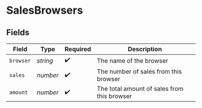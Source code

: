 # SalesBrowsers


## Fields

| Field                                       | Type                                        | Required                                    | Description                                 |
| ------------------------------------------- | ------------------------------------------- | ------------------------------------------- | ------------------------------------------- |
| `browser`                                   | *string*                                    | :heavy_check_mark:                          | The name of the browser                     |
| `sales`                                     | *number*                                    | :heavy_check_mark:                          | The number of sales from this browser       |
| `amount`                                    | *number*                                    | :heavy_check_mark:                          | The total amount of sales from this browser |